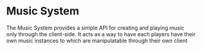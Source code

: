 # Music System

The Music System provides a simple API for creating and playing music only through the client-side. It acts as a way to have each players have their own music instances to which are manipulatable through their own client

